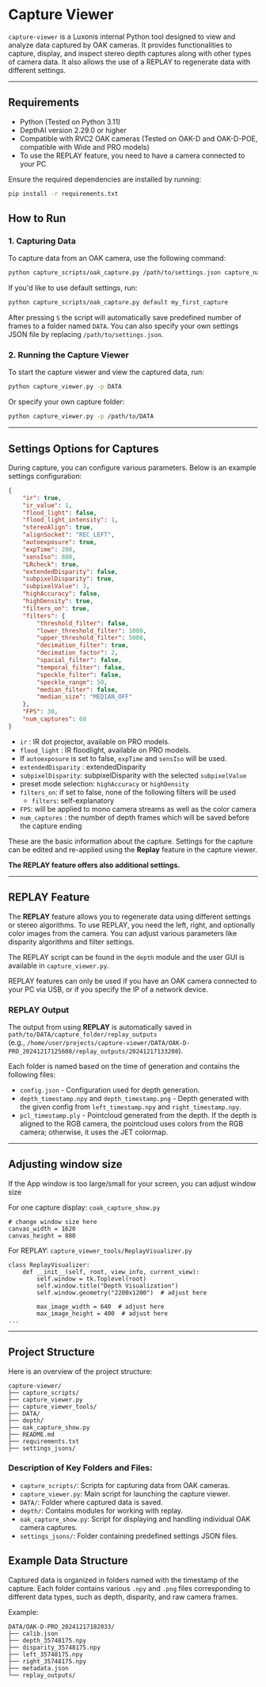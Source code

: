 
# Capture Viewer

`capture-viewer` is a Luxonis internal Python tool designed to view and analyze data captured by OAK cameras. 
It provides functionalities to capture, display, and inspect stereo depth captures along with other types of camera data. 
It also allows the use of a REPLAY to regenerate data with different settings.

---

## Requirements

- Python (Tested on Python 3.11)
- DepthAI version 2.29.0 or higher
- Compatible with RVC2 OAK cameras (Tested on OAK-D and OAK-D-POE, compatible with Wide and PRO models)
- To use the REPLAY feature, you need to have a camera connected to your PC

Ensure the required dependencies are installed by running:

```bash
pip install -r requirements.txt
```

## How to Run

### 1. Capturing Data

To capture data from an OAK camera, use the following command:

```bash
python capture_scripts/oak_capture.py /path/to/settings.json capture_name
```

If you'd like to use default settings, run:

```bash
python capture_scripts/oak_capture.py default my_first_capture
```

After pressing `S` the script will automatically save predefined number of frames to a folder named `DATA`. 
You can also specify your own settings JSON file by replacing `/path/to/settings.json`.

### 2. Running the Capture Viewer

To start the capture viewer and view the captured data, run:

```bash
python capture_viewer.py -p DATA
```

Or specify your own capture folder:

```bash
python capture_viewer.py -p /path/to/DATA
```

---

## Settings Options for Captures

During capture, you can configure various parameters. Below is an example settings configuration:

```json
{
    "ir": true,
    "ir_value": 1,
    "flood_light": false,
    "flood_light_intensity": 1,
    "stereoAlign": true,
    "alignSocket": "REC_LEFT",
    "autoexposure": true,
    "expTime": 200,
    "sensIso": 800,
    "LRcheck": true,
    "extendedDisparity": false,
    "subpixelDisparity": true,
    "subpixelValue": 3,
    "highAccuracy": false,
    "highDensity": true,
    "filters_on": true,
    "filters": {
        "threshold_filter": false,
        "lower_threshold_filter": 1000,
        "upper_threshold_filter": 5000,
        "decimation_filter": true,
        "decimation_factor": 2,
        "spacial_filter": false,
        "temporal_filter": false,
        "speckle_filter": false,
        "speckle_range": 50,
        "median_filter": false,
        "median_size": "MEDIAN_OFF"
    },
    "FPS": 30,
    "num_captures": 60
}
```

- `ir` : IR dot projector, available on PRO models.
- `flood_light` : IR floodlight, available on PRO models.
- If `autoexposure` is set to false, `expTime` and `sensIso` will be used.
- `extendedDisparity` : extendedDisparity
- `subpixelDisparity`: subpixelDisparity with the selected `subpixelValue`
- preset mode selection: `highAccuracy` or `highDensity`
- `filters_on`: if set to false, none of the following filters will be used
  - `filters`: self-explanatory
- `FPS`: will be applied to mono camera streams as well as the color camera
- `num_captures` : the number of depth frames which will be saved before the capture ending

These are the basic information about the capture. Settings for the capture can be edited and re-applied using the **Replay** feature 
in the capture viewer. 

**The REPLAY feature offers also additional settings.**

---

## REPLAY Feature

The **REPLAY** feature allows you to regenerate data using different settings or stereo algorithms. To use REPLAY, you need the left, right, and optionally color images from the camera. You can adjust various parameters like disparity algorithms and filter settings.

The REPLAY script can be found in the `depth` module and the user GUI is available in `capture_viewer.py`.

REPLAY features can only be used if you have an OAK camera connected to your PC via USB, or if you specify the IP of a network device.

### REPLAY Output

The output from using **REPLAY** is automatically saved in `path/to/DATA/capture_folder/replay_outputs`  
(e.g., `/home/user/projects/capture-viewer/DATA/OAK-D-PRO_20241217125608/replay_outputs/20241217133208`).

Each folder is named based on the time of generation and contains the following files:
- `config.json` - Configuration used for depth generation.
- `depth_timestamp.npy` and `depth_timestamp.png` - Depth generated with the given config from `left_timestamp.npy` and `right_timestamp.npy`.
- `pcl_timestamp.ply` - Pointcloud generated from the depth. If the depth is aligned to the RGB camera, the pointcloud uses colors from the RGB camera; otherwise, it uses the JET colormap.

---

## Adjusting window size

If the App window is too large/small for your screen, you can adjust window size

For one capture display: `coak_capture_show.py`
    
    # change window size here
    canvas_width = 1620
    canvas_height = 880

For REPLAY: `capture_viewer_tools/ReplayVisualizer.py`

    class ReplayVisualizer:
        def __init__(self, root, view_info, current_view):
            self.window = tk.Toplevel(root)
            self.window.title("Depth Visualization")
            self.window.geometry("2200x1200")  # adjust here
    
            max_image_width = 640  # adjust here
            max_image_height = 400  # adjust here
    ...

---

## Project Structure

Here is an overview of the project structure:

```
capture-viewer/
├── capture_scripts/
├── capture_viewer.py
├── capture_viewer_tools/
├── DATA/
├── depth/
├── oak_capture_show.py
├── README.md
├── requirements.txt
├── settings_jsons/
```

### Description of Key Folders and Files:

- `capture_scripts/`: Scripts for capturing data from OAK cameras.
- `capture_viewer.py`: Main script for launching the capture viewer.
- `DATA/`: Folder where captured data is saved.
- `depth/`: Contains modules for working with replay.
- `oak_capture_show.py`: Script for displaying and handling individual OAK camera captures.
- `settings_jsons/`: Folder containing predefined settings JSON files.

## Example Data Structure

Captured data is organized in folders named with the timestamp of the capture. Each folder contains various `.npy` and `.png` files corresponding to different data types, such as depth, disparity, and raw camera frames.

Example:

```
DATA/OAK-D-PRO_20241217182033/
├── calib.json
├── depth_35748175.npy
├── disparity_35748175.npy
├── left_35748175.npy
├── right_35748175.npy
├── metadata.json
└── replay_outputs/
```
